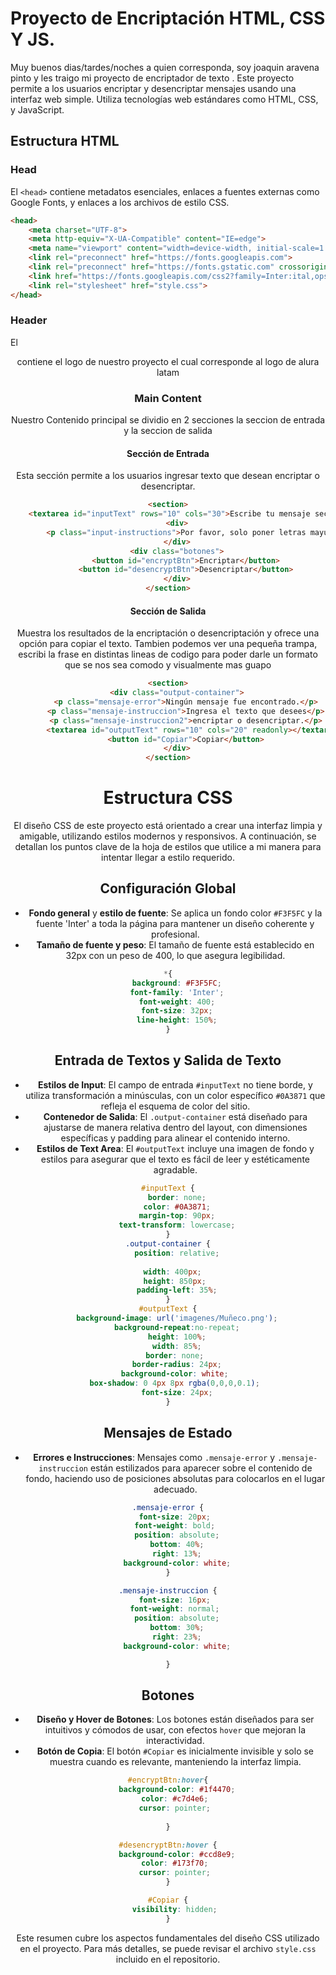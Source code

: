 # Proyecto de Encriptación HTML, CSS Y JS.
Muy buenos dias/tardes/noches a quien corresponda, soy joaquin aravena pinto y les traigo mi proyecto de encriptador de texto .
Este proyecto permite a los usuarios encriptar y desencriptar mensajes usando una interfaz web simple. Utiliza tecnologías web estándares como HTML, CSS, y JavaScript.
## Estructura HTML
### Head
El `<head>` contiene metadatos esenciales, enlaces a fuentes externas como Google Fonts, y enlaces a los archivos de estilo CSS.

```html
<head>
    <meta charset="UTF-8">
    <meta http-equiv="X-UA-Compatible" content="IE=edge">
    <meta name="viewport" content="width=device-width, initial-scale=1.0">
    <link rel="preconnect" href="https://fonts.googleapis.com">
    <link rel="preconnect" href="https://fonts.gstatic.com" crossorigin>
    <link href="https://fonts.googleapis.com/css2?family=Inter:ital,opsz,wght@0,14..32,100..900;1,14..32,100..900&display=swap" rel="stylesheet">
    <link rel="stylesheet" href="style.css"> 
</head>

```
### Header
El <header> contiene el logo de nuestro proyecto el cual corresponde al logo de alura latam
### Main Content
Nuestro Contenido principal se dividio en 2 secciones la seccion de entrada y la seccion de salida
#### Sección de Entrada
Esta sección permite a los usuarios ingresar texto que desean encriptar o desencriptar.
```html
<section>
    <textarea id="inputText" rows="10" cols="30">Escribe tu mensaje secreto :3</textarea>
    <div>
        <p class="input-instructions">Por favor, solo poner letras mayúsculas y minúsculas.</p>
    </div>
    <div class="botones">
        <button id="encryptBtn">Encriptar</button>
        <button id="desencryptBtn">Desencriptar</button>
    </div>
</section>
```
#### Sección de Salida
Muestra los resultados de la encriptación o desencriptación y ofrece una opción para copiar el texto. Tambien podemos ver una pequeña trampa, escribi la frase en distintas lineas de codigo para poder darle un formato que se nos sea comodo y visualmente mas guapo
```html
<section>
    <div class="output-container">
        <p class="mensaje-error">Ningún mensaje fue encontrado.</p>
        <p class="mensaje-instruccion">Ingresa el texto que desees</p>
        <p class="mensaje-instruccion2">encriptar o desencriptar.</p>
        <textarea id="outputText" rows="10" cols="20" readonly></textarea>
        <button id="Copiar">Copiar</button>
    </div>
</section>
```
# Estructura CSS

El diseño CSS de este proyecto está orientado a crear una interfaz limpia y amigable, utilizando estilos modernos y responsivos. A continuación, se detallan los puntos clave de la hoja de estilos que utilice a mi manera para intentar llegar a estilo requerido.

## Configuración Global
- **Fondo general** y **estilo de fuente**: Se aplica un fondo color `#F3F5FC` y la fuente 'Inter' a toda la página para mantener un diseño coherente y profesional.
- **Tamaño de fuente y peso**: El tamaño de fuente está establecido en 32px con un peso de 400, lo que asegura legibilidad.
```css
*{
    background: #F3F5FC;
    font-family: 'Inter';
    font-weight: 400;
    font-size: 32px;
    line-height: 150%;
}
```
## Entrada de Textos y Salida de Texto
- **Estilos de Input**: El campo de entrada `#inputText` no tiene borde, y utiliza transformación a minúsculas, con un color específico `#0A3871` que refleja el esquema de color del sitio.
- **Contenedor de Salida**: El `.output-container` está diseñado para ajustarse de manera relativa dentro del layout, con dimensiones específicas y padding para alinear el contenido interno.
- **Estilos de Text Area**: El `#outputText` incluye una imagen de fondo y estilos para asegurar que el texto es fácil de leer y estéticamente agradable.
```css
#inputText {
    border: none;
    color: #0A3871;
    margin-top: 90px;
    text-transform: lowercase;
}
.output-container {
    position: relative;
    
    width: 400px;  
    height: 850px; 
    padding-left: 35%;
}
#outputText {
    background-image: url('imagenes/Muñeco.png');
    background-repeat:no-repeat;
    height: 100%;
    width: 85%;
    border: none; 
    border-radius: 24px;
    background-color: white; 
    box-shadow: 0 4px 8px rgba(0,0,0,0.1); 
    font-size: 24px;
}

```
## Mensajes de Estado
- **Errores e Instrucciones**: Mensajes como `.mensaje-error` y `.mensaje-instruccion` están estilizados para aparecer sobre el contenido de fondo, haciendo uso de posiciones absolutas para colocarlos en el lugar adecuado.
```css
.mensaje-error {
    font-size: 20px; 
    font-weight: bold; 
    position: absolute;
    bottom: 40%;
    right: 13%;
    background-color: white;
}

.mensaje-instruccion {
    font-size: 16px; 
    font-weight: normal; 
    position: absolute;
    bottom: 30%;
    right: 23%;
    background-color: white;

}
```

## Botones
- **Diseño y Hover de Botones**: Los botones están diseñados para ser intuitivos y cómodos de usar, con efectos `hover` que mejoran la interactividad.
- **Botón de Copia**: El botón `#Copiar` es inicialmente invisible y solo se muestra cuando es relevante, manteniendo la interfaz limpia.

```css
#encryptBtn:hover{
    background-color: #1f4470;
    color: #c7d4e6; 
    cursor: pointer; 
    
}

#desencryptBtn:hover {
    background-color: #ccd8e9;
    color: #173f70; 
    cursor: pointer; 
}

#Copiar {
    visibility: hidden; 
}
```

Este resumen cubre los aspectos fundamentales del diseño CSS utilizado en el proyecto. Para más detalles, se puede revisar el archivo `style.css` incluido en el repositorio.

